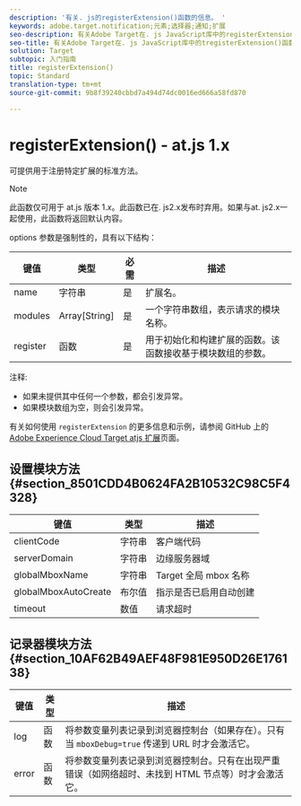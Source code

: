 ```yaml
---
description: '有关. js的registerExtension()函数的信息。 '
keywords: adobe.target.notification;元素;选择器;通知;扩展
seo-description: 有关Adobe Target在. js JavaScript库中的registerExtension()函数的信息。
seo-title: 有关Adobe Target在. js JavaScript库中的tregisterExtension()函数的信息。
solution: Target
subtopic: 入门指南
title: registerExtension()
topic: Standard
translation-type: tm+mt
source-git-commit: 9b8f39240cbbd7a494d74dc0016ed666a58fd870

---
```



# registerExtension() - at.js 1.x

可提供用于注册特定扩展的标准方法。

>[!NOTE]
>
>此函数仅可用于 at.js 版本 1.*x*。此函数已在. js2.x发布时弃用。如果与at. js2.x一起使用，此函数将返回默认内容。

options 参数是强制性的，具有以下结构：

| 键值 | 类型 | 必需 | 描述 |
|--- |--- |--- |--- |
| name | 字符串 | 是 | 扩展名。 |
| modules | Array[String] | 是 | 一个字符串数组，表示请求的模块名称。 |
| register | 函数 | 是 | 用于初始化和构建扩展的函数。该函数接收基于模块数组的参数。 |

注释:

* 如果未提供其中任何一个参数，都会引发异常。
* 如果模块数组为空，则会引发异常。

有关如何使用 `registerExtension` 的更多信息和示例，请参阅 GitHub 上的 [Adobe Experience Cloud Target atjs 扩展](https://github.com/Adobe-Marketing-Cloud/target-atjs-extensions)页面。

## 设置模块方法 {#section_8501CDD4B0624FA2B10532C98C5F4328}

| 键值 | 类型 | 描述 |
|--- |--- |--- |
| clientCode | 字符串 | 客户端代码 |
| serverDomain | 字符串 | 边缘服务器域 |
| globalMboxName | 字符串 | Target 全局 mbox 名称 |
| globalMboxAutoCreate | 布尔值 | 指示是否已启用自动创建 |
| timeout | 数值 | 请求超时 |

## 记录器模块方法 {#section_10AF62B49AEF48F981E950D26E176138}

| 键值 | 类型 | 描述 |
|--- |--- |--- |
| log | 函数 | 将参数变量列表记录到浏览器控制台（如果存在）。只有当 `mboxDebug=true` 传递到 URL 时才会激活它。 |
| error | 函数 | 将参数变量列表记录到浏览器控制台。只有在出现严重错误（如网络超时、未找到 HTML 节点等）时才会激活它。 |
